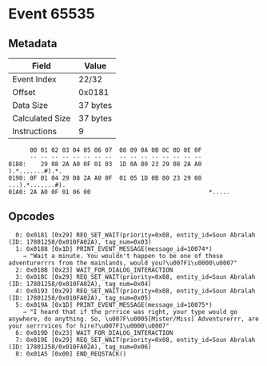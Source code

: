 # Event 65535

## Metadata

| Field           | Value    |
|-----------------|----------|
| Event Index     | 22/32    |
| Offset          | 0x0181   |
| Data Size       | 37 bytes |
| Calculated Size | 37 bytes |
| Instructions    | 9        |

```
      00 01 02 03 04 05 06 07  08 09 0A 0B 0C 0D 0E 0F
      -- -- -- -- -- -- -- --  -- -- -- -- -- -- -- --
0180:    29 08 2A A0 0F 01 03  1D 0A 80 23 29 08 2A A0   ).*.......#).*.
0190: 0F 01 04 29 08 2A A0 0F  01 05 1D 0B 80 23 29 08  ...).*.......#).
01A0: 2A A0 0F 01 06 00                                 *.....          
```

## Opcodes

```
  0: 0x0181 [0x29] REQ_SET_WAIT(priority=0x08, entity_id=Soun Abralah (ID: 17801258/0x010FA02A), tag_num=0x03)
  1: 0x0188 [0x1D] PRINT_EVENT_MESSAGE(message_id=10074*)
    → "Wait a minute. You wouldn't happen to be one of those adventurerrrs from the mainlands, would you?\u007F1\u0000\u0007"
  2: 0x018B [0x23] WAIT_FOR_DIALOG_INTERACTION
  3: 0x018C [0x29] REQ_SET_WAIT(priority=0x08, entity_id=Soun Abralah (ID: 17801258/0x010FA02A), tag_num=0x04)
  4: 0x0193 [0x29] REQ_SET_WAIT(priority=0x08, entity_id=Soun Abralah (ID: 17801258/0x010FA02A), tag_num=0x05)
  5: 0x019A [0x1D] PRINT_EVENT_MESSAGE(message_id=10075*)
    → "I heard that if the prrrice was right, your type would go anywhere, do anything. So, \u007F\u0005[Mister/Miss] Adventurerrr, are your serrrvices for hire?\u007F1\u0000\u0007"
  6: 0x019D [0x23] WAIT_FOR_DIALOG_INTERACTION
  7: 0x019E [0x29] REQ_SET_WAIT(priority=0x08, entity_id=Soun Abralah (ID: 17801258/0x010FA02A), tag_num=0x06)
  8: 0x01A5 [0x00] END_REQSTACK()
```
